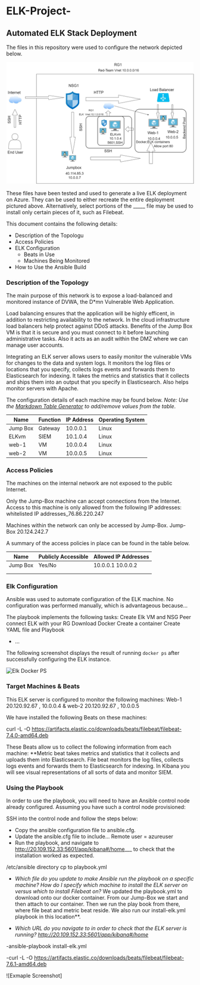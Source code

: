 # ELK-Project-
## Automated ELK Stack Deployment

The files in this repository were used to configure the network depicted below.

![Network Diagrams](Diagram/Project_Elk_Diagram.jpg.jpg)

These files have been tested and used to generate a live ELK deployment on Azure. They can be used to either recreate the entire deployment pictured above. Alternatively, select portions of the _____ file may be used to install only certain pieces of it, such as Filebeat.



This document contains the following details:
- Description of the Topologu
- Access Policies
- ELK Configuration
  - Beats in Use
  - Machines Being Monitored
- How to Use the Ansible Build


### Description of the Topology

The main purpose of this network is to expose a load-balanced and monitored instance of DVWA, the D*mn Vulnerable Web Application.

Load balancing ensures that the application will be highly efficent, in addition to restricting  availability to the network.
In the cloud infrastructure load balancers help protect against DDoS attacks. Benefits of the Jump Box VM is that it is secure and you must connect to it before launching administrative tasks. Also it acts as an audit within the DMZ where we can manage user accounts.

Integrating an ELK server allows users to easily monitor the vulnerable VMs for changes to the data and system logs.
It monitors the log files or locations that you specify, collects logs events and forwards them to Elasticsearch for indexing.
It takes the metrics and statistics that it collects and ships them into an output that you specify in Elasticsearch. Also helps monitor servers with Apache. 

The configuration details of each machine may be found below.
_Note: Use the [Markdown Table Generator](http://www.tablesgenerator.com/markdown_tables) to add/remove values from the table_.

| Name     | Function | IP Address | Operating System |
|----------|----------|------------|------------------|
| Jump Box | Gateway  | 10.0.0.1   | Linux            |
| ELKvm    | SIEM     | 10.1.0.4   | Linux            |
| web-1    | VM       | 10.0.0.4   | Linux            |
| web-2    | VM       | 10.0.0.5   | Linux            |

### Access Policies

The machines on the internal network are not exposed to the public Internet. 

Only the Jump-Box machine can accept connections from the Internet. Access to this machine is only allowed from the following IP addresses:
whitelisted IP addresses_76.86.220.247

Machines within the network can only be accessed by Jump-Box.
Jump-Box 20.124.242.7

A summary of the access policies in place can be found in the table below.

| Name     | Publicly Accessible | Allowed IP Addresses |
|----------|---------------------|----------------------|
| Jump Box | Yes/No              | 10.0.0.1 10.0.0.2    |
|          |                     |                      |
|          |                     |                      |

### Elk Configuration

Ansible was used to automate configuration of the ELK machine. No configuration was performed manually, which is advantageous because...

The playbook implements the following tasks:
Create Elk VM and NSG
Peer connect ELK with your RG 
Download Docker
Create a container
Create YAML file and Playbook
- ...

The following screenshot displays the result of running `docker ps` after successfully configuring the ELK instance.

![Elk Docker PS](Images/docker_ps_output.png)

### Target Machines & Beats
This ELK server is configured to monitor the following machines:
Web-1 20.120.92.67 , 10.0.0.4  & web-2  20.120.92.67  , 10.0.0.5

We have installed the following Beats on these machines:

curl -L -O https://artifacts.elastic.co/downloads/beats/filebeat/filebeat-7.4.0-amd64.deb

These Beats allow us to collect the following information from each machine:
**Metric beat takes metrics and statistics that it collects and uploads them into  Elasticsearch. File beat  monitors the log files, collects logs events and forwards them to Elasticsearch for indexing. In Kibana you will see visual representations of all sorts of data and monitor SIEM.

### Using the Playbook
In order to use the playbook, you will need to have an Ansible control node already configured. Assuming you have such a control node provisioned: 

SSH into the control node and follow the steps below:
- Copy the ansible configuration file to ansible.cfg.
- Update the ansible.cfg file to include... Remote user = azureuser
- Run the playbook, and navigate to http://20.109.152.33:5601/app/kibana#/home___ to check that the installation worked as expected.


/etc/ansible directory cp to playbook.yml

- _Which file do you update to make Ansible run the playbook on a specific machine? How do I specify which machine to install the ELK server on versus which to install Filebeat on?_ We updated the playbook.yml to download onto our docker container. From our Jump-Box we start and then attach to our container. Then we run the play book from there, where file beat and metric beat reside. We also run our install-elk.yml playbook in this location**.



- _Which URL do you navigate to in order to check that the ELK server is running? http://20.109.152.33:5601/app/kibana#/home_


-ansible-playbook install-elk.yml

 -curl -L -O  https://artifacts.elastic.co/downloads/beats/filebeat/filebeat-7.6.1-amd64.deb
 
 
  ![Exmaple Screenshot]
